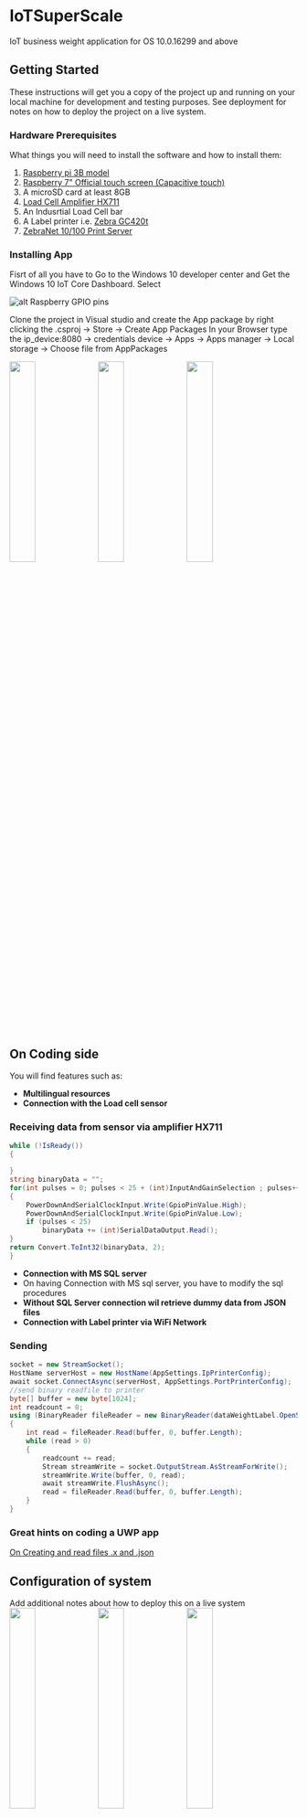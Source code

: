 # IoTSuperScale

IoT business weight application for OS 10.0.16299 and above

## Getting Started

These instructions will get you a copy of the project up and running on your local machine for development and testing purposes. See deployment for notes on how to deploy the project on a live system.

### Hardware Prerequisites

What things you will need to install the software and how to install them:

1. [Raspberry pi 3B model](https://www.google.com/search?q=raspberry+pi+3+b&tbm=isch&ved=2ahUKEwjyrNqNoMDoAhWLLOwKHYKOCwwQ2-cCegQIABAA&oq=raspberry+pi+3+b&gs_lcp=CgNpbWcQAzIECCMQJzIECCMQJzICCAAyBAgAEB4yBAgAEB4yBAgAEB4yBAgAEB4yBAgAEB4yBAgAEB4yBAgAEB5QsrQDWLK0A2CetgNoAHAAeACAAcABiAHAAZIBAzAuMZgBAKABAaoBC2d3cy13aXotaW1n&sclient=img&ei=geCAXrLoOIvZsAeCna5g&bih=937&biw=1920#imgrc=n8jzdr6hUV6CQM)
2. [Raspberry 7" Official touch screen (Capacitive touch)](https://www.adslgr.com/forum/attachment.php?attachmentid=160698&d=1441707390&thumb=1)
3. A microSD card at least 8GB
4. [Load Cell Amplifier HX711](https://www.google.com/search?q=amplifier+hx711&tbm=isch&hl=el&chips=q:amplifier+hx711,online_chips:hx711+load+cells&hl=el&ved=2ahUKEwjAj_esnMDoAhUFeRoKHcRYC60Q4lYoAHoECAEQFQ&biw=1903&bih=937#imgrc=fvOwk2pwjuEr8M)
5. An Indusrtial Load Cell bar
6. A Label printer i.e. [Zebra GC420t](https://www.google.com/search?q=zebra+gc420t+google+icons&tbm=isch&ved=2ahUKEwj2kvPmmcDoAhW2wQIHHZYkDRsQ2-cCegQIABAA&oq=zebra+gc420t+google+icons&gs_lcp=CgNpbWcQA1Di9SZYiIInYJaDJ2gAcAB4AIABsAGIAZYGkgEDMC41mAEAoAEBqgELZ3dzLXdpei1pbWc&sclient=img&ei=5dmAXraMObaDi-gPlsm02AE&bih=937&biw=1903&hl=el#imgrc=llM8peIN_1O2qM&imgdii=V2jDth8p1nNchM)
7. [ZebraNet 10/100 Print Server](https://www.google.com/imgres?imgurl=https%3A%2F%2Fcdn11.bigcommerce.com%2Fs-40d25%2Fimages%2Fstencil%2F1280x1280%2Fproducts%2F420%2F1587%2Fzebra-p1031031-zebranet-10-100-external-print-server-supports-the-following-printers-2824-2844-2824z-3842-2844z-105sl-110pax4-110xiiiip_1__41471.1487287824.jpg%3Fc%3D2%26imbypass%3Don&imgrefurl=https%3A%2F%2Fwww.barcodes.com.au%2Fzebra-print-server-external-10-100%2F&tbnid=s8LZkPO-yk5SoM&vet=12ahUKEwi9qrnPmMDoAhWQlRQKHS_XDM4QMygkegQIARBW..i&docid=VH3UMg9CvTczOM&w=1280&h=960&q=server%20printer%20zebra%20gc%20420t&ved=2ahUKEwi9qrnPmMDoAhWQlRQKHS_XDM4QMygkegQIARBW)
### Installing App

Fisrt of all you have to Go to the Windows 10 developer center and Get the Windows 10 IoT Core Dashboard. Select

![alt Raspberry GPIO pins](https://www.programoergosum.com/images/cursos/238-control-de-gpio-con-python-en-raspberry-pi/pines-gpio-rpi-2.png)

Clone the project in Visual studio and create the App package by right clicking the .csproj -> Store -> Create App Packages
In your Browser type the ip_device:8080 -> credentials device -> Apps -> Apps manager -> Local storage -> Choose file from AppPackages

<img src="https://cloud.githubusercontent.com/assets/4307137/10105283/251b6868-63ae-11e5-9918-b789d9d682ec.png" width="30%"></img> 
<img src="https://cloud.githubusercontent.com/assets/4307137/10105290/2a183f3a-63ae-11e5-9380-50d9f6d8afd6.png" width="30%"></img> 
<img src="https://cloud.githubusercontent.com/assets/4307137/10105284/26aa7ad4-63ae-11e5-88b7-bc523a095c9f.png" width="30%"></img> 

## On Coding side

You will find features such as:
* **Multilingual resources**
* **Connection with the Load cell sensor**

### Receiving data from sensor via amplifier HX711
```C#
while (!IsReady())
{

}
string binaryData = "";
for(int pulses = 0; pulses < 25 + (int)InputAndGainSelection ; pulses++)
{
    PowerDownAndSerialClockInput.Write(GpioPinValue.High);
    PowerDownAndSerialClockInput.Write(GpioPinValue.Low);
    if (pulses < 25)
        binaryData += (int)SerialDataOutput.Read();
}
return Convert.ToInt32(binaryData, 2);
}
```
* **Connection with MS SQL server**
* On having Connection with MS sql server, you have to modify the sql procedures
* **Without SQL Server connection wil retrieve dummy data from JSON files**
* **Connection with Label printer via WiFi Network**

### Sending 
```C#
socket = new StreamSocket();
HostName serverHost = new HostName(AppSettings.IpPrinterConfig);
await socket.ConnectAsync(serverHost, AppSettings.PortPrinterConfig);
//send binary readfile to printer
byte[] buffer = new byte[1024];
int readcount = 0;
using (BinaryReader fileReader = new BinaryReader(dataWeightLabel.OpenStreamForReadAsync().GetAwaiter().GetResult()))
{
    int read = fileReader.Read(buffer, 0, buffer.Length);
    while (read > 0)
    {
        readcount += read;
        Stream streamWrite = socket.OutputStream.AsStreamForWrite();
        streamWrite.Write(buffer, 0, read);
        await streamWrite.FlushAsync();
        read = fileReader.Read(buffer, 0, buffer.Length);
    }
}
```

### Great hints on coding a UWP app


[On Creating and read files .x and .json](https://docs.microsoft.com/en-us/windows/uwp/files/quickstart-reading-and-writing-files "How to create and read files in UWP")

## Configuration of system

Add additional notes about how to deploy this on a live system
<img src="https://cloud.githubusercontent.com/assets/4307137/10105288/28698fae-63ae-11e5-8ba7-a62360a8e8a7.png" width="30%"></img> 
<img src="https://cloud.githubusercontent.com/assets/4307137/10105283/251b6868-63ae-11e5-9918-b789d9d682ec.png" width="30%"></img> 
<img src="https://cloud.githubusercontent.com/assets/4307137/10105290/2a183f3a-63ae-11e5-9380-50d9f6d8afd6.png" width="30%"></img> 

## Demo in real World!!

Add additional notes about how to deploy this on a live system
<img src="https://cloud.githubusercontent.com/assets/4307137/10105288/28698fae-63ae-11e5-8ba7-a62360a8e8a7.png" width="30%"></img> 
<img src="https://cloud.githubusercontent.com/assets/4307137/10105283/251b6868-63ae-11e5-9918-b789d9d682ec.png" width="30%"></img> 
<img src="https://cloud.githubusercontent.com/assets/4307137/10105290/2a183f3a-63ae-11e5-9380-50d9f6d8afd6.png" width="30%"></img> 

## What you have to consider before implementing UWP application on Windows IoT 10

* [Performance](https://docs.microsoft.com/en-us/windows/uwp/debug-test-perf/performance-and-xaml-ui "Performance")
